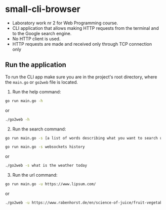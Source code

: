 # small-cli-browser
* Laboratory work nr 2 for Web Programming course.
* CLI application that allows making HTTP requests from the terminal and to the Google search engine.
* No HTTP client is used. 
* HTTP requests are made and received only through TCP connection only


## Run the application

To run the CLI app make sure you are in the project's root directory, where the `main.go` or `go2web` file is located. 

1. Run the help command:

```sh
go run main.go -h
```
 or 
 
 ```sh
./go2web -h
```

2. Run the search command:

```sh
go run main.go -s [a list of words describing what you want to search using the google search engine ]
```


```sh
go run main.go -s websockets history
```
 or 
 
 ```sh
./go2web -s what is the weather today
```


3. Run the url command:

```sh
go run main.go -u https://www.lipsum.com/
```

 or 
 
 ```sh
./go2web -u https://www.rabenhorst.de/en/science-of-juice/fruit-vegetable-encyclopedia/sea-buckthorn/
```
